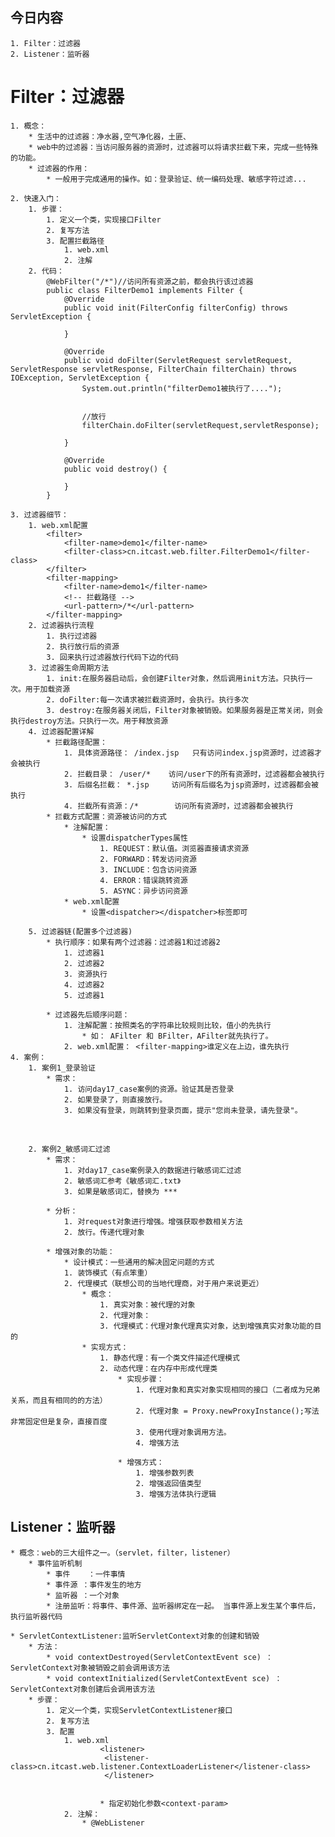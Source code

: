## 今日内容
	1. Filter：过滤器
	2. Listener：监听器



# Filter：过滤器
	1. 概念：
		* 生活中的过滤器：净水器,空气净化器，土匪、
		* web中的过滤器：当访问服务器的资源时，过滤器可以将请求拦截下来，完成一些特殊的功能。
		* 过滤器的作用：
			* 一般用于完成通用的操作。如：登录验证、统一编码处理、敏感字符过滤...
	
	2. 快速入门：
		1. 步骤：
			1. 定义一个类，实现接口Filter
			2. 复写方法
			3. 配置拦截路径
				1. web.xml
				2. 注解
		2. 代码：
			@WebFilter("/*")//访问所有资源之前，都会执行该过滤器
			public class FilterDemo1 implements Filter {
			    @Override
			    public void init(FilterConfig filterConfig) throws ServletException {
			
			    }
			
			    @Override
			    public void doFilter(ServletRequest servletRequest, ServletResponse servletResponse, FilterChain filterChain) throws IOException, ServletException {
			        System.out.println("filterDemo1被执行了....");


			        //放行
			        filterChain.doFilter(servletRequest,servletResponse);
			
			    }
			
			    @Override
			    public void destroy() {
			
			    }
			}

	3. 过滤器细节：
		1. web.xml配置	
			<filter>
		        <filter-name>demo1</filter-name>
		        <filter-class>cn.itcast.web.filter.FilterDemo1</filter-class>
		    </filter>
		    <filter-mapping>
		        <filter-name>demo1</filter-name>
				<!-- 拦截路径 -->
		        <url-pattern>/*</url-pattern>
		    </filter-mapping>
		2. 过滤器执行流程
			1. 执行过滤器
			2. 执行放行后的资源
			3. 回来执行过滤器放行代码下边的代码
		3. 过滤器生命周期方法
			1. init:在服务器启动后，会创建Filter对象，然后调用init方法。只执行一次。用于加载资源
			2. doFilter:每一次请求被拦截资源时，会执行。执行多次
			3. destroy:在服务器关闭后，Filter对象被销毁。如果服务器是正常关闭，则会执行destroy方法。只执行一次。用于释放资源
		4. 过滤器配置详解
			* 拦截路径配置：
				1. 具体资源路径： /index.jsp   只有访问index.jsp资源时，过滤器才会被执行
				2. 拦截目录： /user/*	访问/user下的所有资源时，过滤器都会被执行
				3. 后缀名拦截： *.jsp		访问所有后缀名为jsp资源时，过滤器都会被执行
				4. 拦截所有资源：/*		访问所有资源时，过滤器都会被执行
			* 拦截方式配置：资源被访问的方式
				* 注解配置：
					* 设置dispatcherTypes属性
						1. REQUEST：默认值。浏览器直接请求资源
						2. FORWARD：转发访问资源
						3. INCLUDE：包含访问资源
						4. ERROR：错误跳转资源
						5. ASYNC：异步访问资源
				* web.xml配置
					* 设置<dispatcher></dispatcher>标签即可
				
		5. 过滤器链(配置多个过滤器)
			* 执行顺序：如果有两个过滤器：过滤器1和过滤器2
				1. 过滤器1
				2. 过滤器2
				3. 资源执行
				4. 过滤器2
				5. 过滤器1 
	
			* 过滤器先后顺序问题：
				1. 注解配置：按照类名的字符串比较规则比较，值小的先执行
					* 如： AFilter 和 BFilter，AFilter就先执行了。
				2. web.xml配置： <filter-mapping>谁定义在上边，谁先执行
	4. 案例：
		1. 案例1_登录验证
			* 需求：
				1. 访问day17_case案例的资源。验证其是否登录
				2. 如果登录了，则直接放行。
				3. 如果没有登录，则跳转到登录页面，提示"您尚未登录，请先登录"。

​	

		2. 案例2_敏感词汇过滤
			* 需求：
				1. 对day17_case案例录入的数据进行敏感词汇过滤
				2. 敏感词汇参考《敏感词汇.txt》
				3. 如果是敏感词汇，替换为 *** 
	
			* 分析：
				1. 对request对象进行增强。增强获取参数相关方法
				2. 放行。传递代理对象

			* 增强对象的功能：
				* 设计模式：一些通用的解决固定问题的方式
				1. 装饰模式（有点笨重）
				2. 代理模式（联想公司的当地代理商，对于用户来说更近）
					* 概念：
						1. 真实对象：被代理的对象
						2. 代理对象：
						3. 代理模式：代理对象代理真实对象，达到增强真实对象功能的目的
				 	* 实现方式：
					 	1. 静态代理：有一个类文件描述代理模式
					 	2. 动态代理：在内存中形成代理类
							* 实现步骤：
								1. 代理对象和真实对象实现相同的接口（二者成为兄弟关系，而且有相同的的方法）
								2. 代理对象 = Proxy.newProxyInstance();写法非常固定但是复杂，直接百度
								3. 使用代理对象调用方法。
								4. 增强方法
	
							* 增强方式：
								1. 增强参数列表
								2. 增强返回值类型
								3. 增强方法体执行逻辑	

## Listener：监听器
	* 概念：web的三大组件之一。（servlet，filter，listener）
		* 事件监听机制
			* 事件	：一件事情
			* 事件源 ：事件发生的地方
			* 监听器 ：一个对象
			* 注册监听：将事件、事件源、监听器绑定在一起。 当事件源上发生某个事件后，执行监听器代码

	* ServletContextListener:监听ServletContext对象的创建和销毁
		* 方法：
			* void contextDestroyed(ServletContextEvent sce) ：ServletContext对象被销毁之前会调用该方法
			* void contextInitialized(ServletContextEvent sce) ：ServletContext对象创建后会调用该方法
		* 步骤：
			1. 定义一个类，实现ServletContextListener接口
			2. 复写方法
			3. 配置
				1. web.xml
						<listener>
	 					 <listener-class>cn.itcast.web.listener.ContextLoaderListener</listener-class>
	 					 </listener>
   						

						* 指定初始化参数<context-param>
				2. 注解：
					* @WebListener
